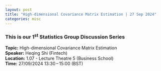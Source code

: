 ```yaml
---
layout: post
title: "High-dimensional Covariance Matrix Estimation | 27 Sep 2024"
categories: misc
---
```


### This is our 1<sup>st</sup> Statistics Group Discussion Series

**Topic:** High-dimensional Covariance Matrix Estimation<br>
**Speaker:** Heqing Shi (Fintech)<br>
**Location:** 1.07 - Lecture Theatre 5 (Business School)<br>
**Time:** 27/09/2024 13:30 – 15:00 (BST)